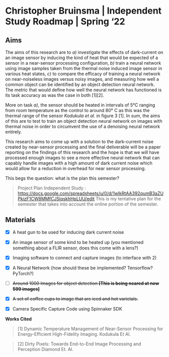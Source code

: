 # Christopher Bruinsma | Independent Study Roadmap | Spring ‘22


## Aims
The aims of this research are to *a)* investigate the effects of dark-current on an image sensor by inducing the kind of heat that would be expected of a sensor in a near-sensor processing configuration, *b)* train a neural network using image samples taken from the  thermal noise induced image sensor in various heat states, *c)* to compare the efficacy of training a neural network on near-noiseless images versus noisy images, and measuring how well a common object can be identified by an object detection neural network. The metric that would define how well the neural network has functioned is its task accuracy as was the case in both [1][2].

More on task *a)*, the sensor should be heated in intervals of 5°C ranging from room temperature as the control to around 80° C as this was the thermal range of the sensor *Kodukula et al.* in figure 3 [1]. In sum, the aims of this are to test to train an object detection neural network on images with thermal noise in order to circumvent the use of a denoising neural network entirely.

 This research aims to come up with a solution to the dark-current noise created by near-sensor processing and the final deliverable will be a paper reporting on the findings of this research and the hope is that we will have processed enough images to see a more effective neural network that can capably handle images with a high amount of dark current noise which would allow for a reduction in overhead for near sensor processing. 

This begs the question: what is the plan this semester?
> Project Plan Independent Study : https://docs.google.com/spreadsheets/u/0/d/1wlkRtAA392qumB3aZUPkizF1CW8MMfCJSjqskhHpLUU/edit
This is my tentative plan for the semester that takes into account the online portion of the semester.

## Materials 
- [x] A heat gun to be used for inducing dark current noise

- [x] An image sensor of some kind to be heated up (you mentioned something about a FLIR sensor, does this come with a lens?)

- [x] Imaging software to connect and capture images (to interface with 2)

- [x] A Neural Network (how should these be implemented? Tensorflow? PyTorch?)

- [ ] ~~Around 1000 Images for object detection **[This is being neared at now 599 images]**~~

- [x] ~~A set of coffee cups to image that are iced and hot varietals.~~

- [x] Camera Specific Capture Code using Spinnaker SDK 





**Works Cited**
> [1] Dynamic Temperature Management of Near-Sensor Processing for Energy-Efficient High-Fidelity 
   Imaging. Kodukula Et Al.

> [2] Dirty Pixels: Towards End-to-End Image Processing and Perception Diamond Et. Al.





